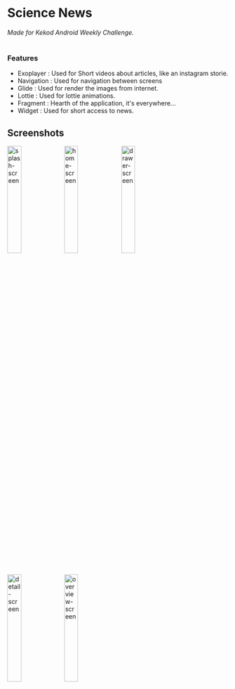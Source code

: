 # Science News
<i>Made for Kekod Android Weekly Challenge.</i>
<br><br>

### Features
- Exoplayer : Used for Short videos about articles, like an instagram storie.
- Navigation : Used for navigation between screens
- Glide : Used for render the images from internet.
- Lottie : Used for lottie animations.
- Fragment : Hearth of the application, it's everywhere...
- Widget : Used for short access to news.

## Screenshots
<div>
<img width="25%" alt="splash-screen" src="https://user-images.githubusercontent.com/61796073/144723316-8ae656b1-341f-42d4-950e-e6bb8f069ca2.jpg" />
<img width="25%" alt="home-screen" src="https://user-images.githubusercontent.com/61796073/144723320-4e67e527-1e94-4ac6-bdca-87c3eacf664c.jpg" />
<img width="25%" alt="drawer-screen" src="https://user-images.githubusercontent.com/61796073/144723323-f41fcf34-c8e7-43af-bdf4-a25a6631cddc.jpg" />
<img width="25%" alt="detail-screen" src="https://user-images.githubusercontent.com/61796073/144723327-970a7994-9d7a-4887-b40d-1a1d5de4e896.jpg" />
<img width="25%" alt="overview-screen" src="https://user-images.githubusercontent.com/61796073/144723332-af644fcd-4331-4b69-bd9f-10dc9b42905f.jpg" />
</div>
